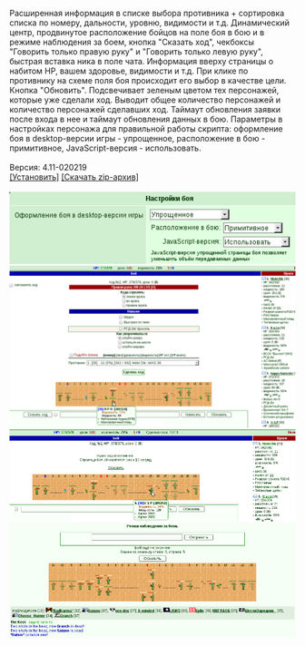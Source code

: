 Расширенная информация в списке выбора противника + сортировка списка по номеру, дальности, уровню, видимости и т.д. Динамический центр, продвинутое расположение бойцов на поле боя в бою и в режиме наблюдения за боем, кнопка "Сказать ход", чекбоксы "Говорить только правую руку" и "Говорить только левую руку", быстрая вставка ника в поле чата. Информация вверху страницы о набитом HP, вашем здоровье, видимости и т.д. При клике по противнику на схеме поля боя происходит его выбор в качестве цели. Кнопка "Обновить". Подсвечивает зеленым цветом тех персонажей, которые уже сделали ход. Выводит общее количество персонажей и количество персонажей сделавших ход. Таймаут обновления заявки после входа в нее и таймаут обновления данных в бою. Параметры в настройках персонажа для правильной работы скрипта: оформление боя в desktop-версии игры - упрощенное, расположение в бою - примитивное, JavaScript-версия - использовать.
<br>
<br>
Версия: 4.11-020219
<br>
[[Установить]](https://raw.githubusercontent.com/MyRequiem/comfortablePlayingInGW/master/separatedScripts/AdvBattleAll/advBattleAll.user.js) [[Скачать zip-архив]](https://raw.githubusercontent.com/MyRequiem/comfortablePlayingInGW/master/separatedScripts/AdvBattleAll/advBattleAll.user.js.zip)
<br>
<br>
![AdvBattleAll](https://raw.githubusercontent.com/MyRequiem/comfortablePlayingInGW/master/imgs/AdvBattleAll/screen1.png)
<br>
![AdvBattleAll](https://raw.githubusercontent.com/MyRequiem/comfortablePlayingInGW/master/imgs/AdvBattleAll/screen2.png)
<br>
![AdvBattleAll](https://raw.githubusercontent.com/MyRequiem/comfortablePlayingInGW/master/imgs/AdvBattleAll/screen3.png)
<br>
![AdvBattleAll](https://raw.githubusercontent.com/MyRequiem/comfortablePlayingInGW/master/imgs/AdvBattleAll/screen4.png)
<br>
